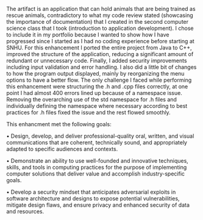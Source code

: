 The artifact is an application that can hold animals that are being trained as rescue animals, contradictory to what my code review stated (showcasing the importance of documentation) that I created in the second computer science class that I took (introduction to application development). I chose to include it in my portfolio because I wanted to show how I have progressed since I started as I had no coding experience before starting at SNHU. For this enhancement I ported the entire project from Java to C++, improved the structure of the application, reducing a significant amount of redundant or unnecessary code. Finally, I added security improvements including input validation and error handling. I also did a little bit of changes to how the program output displayed, mainly by reorganizing the menu options to have a better flow. The only challenge I faced while performing this enhancement were structuring the .h and .cpp files correctly, at one point I had almost 400 errors lined up because of a namespace issue. Removing the overarching use of the std namespace for .h files and individually defining the namespace where necessary according to best practices for .h files fixed the issue and the rest flowed smoothly.

This enhancment met the following goals:

•	Design, develop, and deliver professional-quality oral, written, and visual communications that are coherent, technically sound, and appropriately adapted to specific audiences and contexts.

•	Demonstrate an ability to use well-founded and innovative techniques, skills, and tools in computing practices for the purpose of implementing computer solutions that deliver value and accomplish industry-specific goals.

•	Develop a security mindset that anticipates adversarial exploits in software architecture and designs to expose potential vulnerabilities, mitigate design flaws, and ensure privacy and enhanced security of data and resources.
